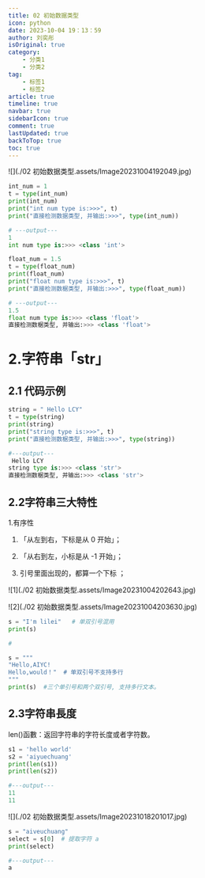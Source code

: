 ```yaml
---
title: 02 初始数据类型
icon: python
date: 2023-10-04 19：13：59
author: 刘奕彤
isOriginal: true
category: 
    - 分类1
    - 分类2
tag:
    - 标签1
    - 标签2
article: true
timeline: true
navbar: true
sidebarIcon: true
comment: true
lastUpdated: true
backToTop: true
toc: true
---
```


![](./02  初始数据类型.assets/Image20231004192049.jpg)

```python
int_num = 1
t = type(int_num)
print(int_num)
print("int num type is:>>>", t)
print("直接检测数据类型, 并输出:>>>", type(int_num))

# ---output---
1
int num type is:>>> <class 'int'>
```

```python
float_num = 1.5
t = type(float_num)
print(float_num)
print("float num type is:>>>", t)
print("直接检测数椐类型, 并输出:>>>", type(float_num))

# ---output---
1.5
float num type is:>>> <class 'float'>
直接检测数椐类型, 并输出:>>> <class 'float'>

```

# 2.字符串「str」

## 2.1 代码示例

```python
string = " Hello LCY"
t = type(string)
print(string)
print("string type is:>>>", t)
print("直接检测数椐类型, 并输出:>>>", type(string))

#---output---
 Hello LCY
string type is:>>> <class 'str'>
直接检测数椐类型, 并输出:>>> <class 'str'>
```

## 2.2字符串三大特性

1.有序性

1. 「从左到右，下标是从 0 开始」；

2. 「从右到左，小标是从 -1 开始」；

3.  引号里面出现的，都算一个下标 ；

![1](./02  初始数据类型.assets/Image20231004202643.jpg)

![2](./02  初始数据类型.assets/Image20231004203630.jpg)

```python
s = "I'm lilei"   # 单双引号混用
print(s)

#
```

```python
s = """
"Hello,AIYC!
Hello,would！"  # 单双引号不支持多行
"""
print(s)  #三个单引号和两个双引号, 支持多行文本。
```

## 2.3字符串長度

len()函數：返回字符串的字符长度或者字符数。

```python
s1 = 'hello world'
s2 = 'aiyuechuang'
print(len(s1))
print(len(s2))

#---output---
11
11
```

![](./02  初始数据类型.assets/Image20231018201017.jpg)

```python
s = "aiveuchuang"
select = s[0]  # 提取字符 a
print(select)

#---output---
a
```

